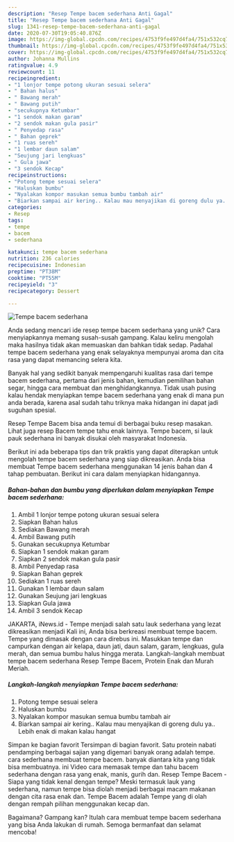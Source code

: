 ```yaml
---
description: "Resep Tempe bacem sederhana Anti Gagal"
title: "Resep Tempe bacem sederhana Anti Gagal"
slug: 1341-resep-tempe-bacem-sederhana-anti-gagal
date: 2020-07-30T19:05:40.876Z
image: https://img-global.cpcdn.com/recipes/4753f9fe497d4fa4/751x532cq70/tempe-bacem-sederhana-foto-resep-utama.jpg
thumbnail: https://img-global.cpcdn.com/recipes/4753f9fe497d4fa4/751x532cq70/tempe-bacem-sederhana-foto-resep-utama.jpg
cover: https://img-global.cpcdn.com/recipes/4753f9fe497d4fa4/751x532cq70/tempe-bacem-sederhana-foto-resep-utama.jpg
author: Johanna Mullins
ratingvalue: 4.9
reviewcount: 11
recipeingredient:
- "1 lonjor tempe potong ukuran sesuai selera"
- " Bahan halus"
- " Bawang merah"
- " Bawang putih"
- "secukupnya Ketumbar"
- "1 sendok makan garam"
- "2 sendok makan gula pasir"
- " Penyedap rasa"
- " Bahan geprek"
- "1 ruas sereh"
- "1 lembar daun salam"
- "Seujung jari lengkuas"
- " Gula jawa"
- "3 sendok Kecap"
recipeinstructions:
- "Potong tempe sesuai selera"
- "Haluskan bumbu"
- "Nyalakan kompor masukan semua bumbu tambah air"
- "Biarkan sampai air kering.. Kalau mau menyajikan di goreng dulu ya.. Lebih enak di makan kalau hangat"
categories:
- Resep
tags:
- tempe
- bacem
- sederhana

katakunci: tempe bacem sederhana 
nutrition: 236 calories
recipecuisine: Indonesian
preptime: "PT38M"
cooktime: "PT55M"
recipeyield: "3"
recipecategory: Dessert

---
```



![Tempe bacem sederhana](https://img-global.cpcdn.com/recipes/4753f9fe497d4fa4/751x532cq70/tempe-bacem-sederhana-foto-resep-utama.jpg)

Anda sedang mencari ide resep tempe bacem sederhana yang unik? Cara menyiapkannya memang susah-susah gampang. Kalau keliru mengolah maka hasilnya tidak akan memuaskan dan bahkan tidak sedap. Padahal tempe bacem sederhana yang enak selayaknya mempunyai aroma dan cita rasa yang dapat memancing selera kita.

Banyak hal yang sedikit banyak mempengaruhi kualitas rasa dari tempe bacem sederhana, pertama dari jenis bahan, kemudian pemilihan bahan segar, hingga cara membuat dan menghidangkannya. Tidak usah pusing kalau hendak menyiapkan tempe bacem sederhana yang enak di mana pun anda berada, karena asal sudah tahu triknya maka hidangan ini dapat jadi suguhan spesial.

Resep Tempe Bacem bisa anda temui di berbagai buku resep masakan. Lihat juga resep Bacem tempe tahu enak lainnya. Tempe bacem, si lauk pauk sederhana ini banyak disukai oleh masyarakat Indonesia.


Berikut ini ada beberapa tips dan trik praktis yang dapat diterapkan untuk mengolah tempe bacem sederhana yang siap dikreasikan. Anda bisa membuat Tempe bacem sederhana menggunakan 14 jenis bahan dan 4 tahap pembuatan. Berikut ini cara dalam menyiapkan hidangannya.

<!--inarticleads1-->

##### Bahan-bahan dan bumbu yang diperlukan dalam menyiapkan Tempe bacem sederhana:

1. Ambil 1 lonjor tempe potong ukuran sesuai selera
1. Siapkan  Bahan halus
1. Sediakan  Bawang merah
1. Ambil  Bawang putih
1. Gunakan secukupnya Ketumbar
1. Siapkan 1 sendok makan garam
1. Siapkan 2 sendok makan gula pasir
1. Ambil  Penyedap rasa
1. Siapkan  Bahan geprek
1. Sediakan 1 ruas sereh
1. Gunakan 1 lembar daun salam
1. Gunakan Seujung jari lengkuas
1. Siapkan  Gula jawa
1. Ambil 3 sendok Kecap


JAKARTA, iNews.id - Tempe menjadi salah satu lauk sederhana yang lezat dikreasikan menjadi Kali ini, Anda bisa berkreasi membuat tempe bacem. Tempe yang dimasak dengan cara direbus ini. Masukkan tempe dan campurkan dengan air kelapa, daun jati, daun salam, garam, lengkuas, gula merah, dan semua bumbu halus hingga merata. Langkah-langkah membuat tempe bacem sederhana Resep Tempe Bacem, Protein Enak dan Murah Meriah. 

<!--inarticleads2-->

##### Langkah-langkah menyiapkan Tempe bacem sederhana:

1. Potong tempe sesuai selera
1. Haluskan bumbu
1. Nyalakan kompor masukan semua bumbu tambah air
1. Biarkan sampai air kering.. Kalau mau menyajikan di goreng dulu ya.. Lebih enak di makan kalau hangat


Simpan ke bagian favorit Tersimpan di bagian favorit. Satu protein nabati pendamping berbagai sajian yang digemari banyak orang adalah tempe. cara sederhana membuat tempe bacem. banyak diantara kita yang tidak bisa membuatnya. ini Video cara memasak tempe dan tahu bacem sederhana dengan rasa yang enak, manis, gurih dan. Resep Tempe Bacem - Siapa yang tidak kenal dengan tempe? Meski termasuk lauk yang sederhana, namun tempe bisa diolah menjadi berbagai macam makanan dengan cita rasa enak dan. Tempe Bacem adalah Tempe yang di olah dengan rempah pilihan menggunakan kecap dan. 

Bagaimana? Gampang kan? Itulah cara membuat tempe bacem sederhana yang bisa Anda lakukan di rumah. Semoga bermanfaat dan selamat mencoba!
